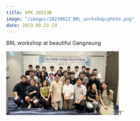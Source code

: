 ```yaml
---
title: kPK 202S3B 
image: "/images/20230822_BRL_workshop/photo.png"
date: 2023.08.22-23
---
```


BRL workshop at beautiful Gangneung


<img src="/images/20230822_BRL_workshop/photo.png" width="60%" height="40%">1``